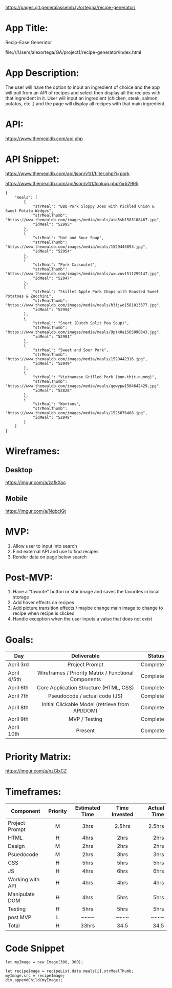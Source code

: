 
https://pages.git.generalassemb.ly/ortegaa/recipe-generator/

# App Title: 

Recip-Ease Generator

file:///Users/alexortega/GA/project1/recipe-generator/index.html

# App Description: 

The user will have the option to input an ingredient of choice and the app will pull from an API of recipes and select then display all the recipes with that ingreident in it.
User will input an ingredient (chicken, steak, salmon, potatos, etc..) and the page will display all recipes with that main ingredient.

# API: 

https://www.themealdb.com/api.php


# API Snippet: 


https://www.themealdb.com/api/json/v1/1/filter.php?i=pork

https://www.themealdb.com/api/json/v1/1/lookup.php?i=52995

```
{
    "meals": [
        {
            "strMeal": "BBQ Pork Sloppy Joes with Pickled Onion & Sweet Potato Wedges",
            "strMealThumb": "https://www.themealdb.com/images/media/meals/atd5sh1583188467.jpg",
            "idMeal": "52995"
        },
        {
            "strMeal": "Hot and Sour Soup",
            "strMealThumb": "https://www.themealdb.com/images/media/meals/1529445893.jpg",
            "idMeal": "52954"
        },
        {
            "strMeal": "Pork Cassoulet",
            "strMealThumb": "https://www.themealdb.com/images/media/meals/wxuvuv1511299147.jpg",
            "idMeal": "52847"
        },
        {
            "strMeal": "Skillet Apple Pork Chops with Roasted Sweet Potatoes & Zucchini",
            "strMealThumb": "https://www.themealdb.com/images/media/meals/h3ijwo1581013377.jpg",
            "idMeal": "52994"
        },
        {
            "strMeal": "Snert (Dutch Split Pea Soup)",
            "strMealThumb": "https://www.themealdb.com/images/media/meals/9ptx0a1565090843.jpg",
            "idMeal": "52981"
        },
        {
            "strMeal": "Sweet and Sour Pork",
            "strMealThumb": "https://www.themealdb.com/images/media/meals/1529442316.jpg",
            "idMeal": "52949"
        },
        {
            "strMeal": "Vietnamese Grilled Pork (bun-thit-nuong)",
            "strMealThumb": "https://www.themealdb.com/images/media/meals/qqwypw1504642429.jpg",
            "idMeal": "52828"
        },
        {
            "strMeal": "Wontons",
            "strMealThumb": "https://www.themealdb.com/images/media/meals/1525876468.jpg",
            "idMeal": "52948"
        }
    ]
}
```


# Wireframes: 

## Desktop
<!-- https://app.diagrams.net/#G1cXtZlDyh2oefCTbe6kmqAu9uKeNs5DSI -->

https://imgur.com/a/zafkXao

## Mobile
<!-- https://wireframe.cc/pro/edit/330765 -->

https://imgur.com/a/NgbclGt

# MVP: 

1) Allow user to input into search
2) Find external API and use to find recipes
3) Render data on page below search


# Post-MVP: 

1) Have a "favorite" button or star image and saves the favorites in local storage
2) Add hover effects on recipes
3) Add picture transition effects / maybe change main image to change to recipe when recipe is clicked
4) Handle exception when the user inputs a value that does not exist

# Goals: 
|Day	       | Deliverable	                                        | Status     |
|--------------|:------------------------------------------------------:| ----------:|
|April 3rd	   | Project Prompt	                                        | Complete |
|April 4/5th   | Wireframes / Priority Matrix / Functional Components	| Complete |
|April 6th	   | Core Application Structure (HTML, CSS)	                | Complete |
|April 7th	   | Pseudocode / actual code (JS)                          | Complete |
|April 8th	   | Initial Clickable Model	 (retrieve from API/DOM)    | Complete |
|April 9th	   | MVP / Testing                                          | Complete |
|April 10th	   | Present	                                            | Complete |

# Priority Matrix: 

<!-- https://app.diagrams.net/#G1eahL1loI7Yy73Yxicmc9yj5gFxoKo2cn -->

https://imgur.com/a/nzGlxCZ

# Timeframes: 

| Component	        | Priority	| Estimated Time| Time Invested |  Actual Time  |
|-------------------|:---------:|:-------------:|:-------------:|--------------:|
| Project Prompt    |     M     |    3hrs       |    2.5hrs     |     2.5hrs    | 
| HTML              |     H     |    4hrs       |    2hrs       |     2hrs      |
| Design            |     M     |    2hrs       |    2hrs       |     2hrs      |
| Psuedocode        |     M     |    2hrs       |    3hrs       |     3hrs      |
| CSS               |     H     |    5hrs       |    5hrs       |     5hrs      |
| JS                |     H     |    4hrs       |    6hrs       |     6hrs      |
| Working with API	|     H	    |    4hrs       |    4hrs       |     4hrs      |
| Manipulate DOM    |     H     |    4hrs       |    5hrs       |     5hrs      |
| Testing           |     H     |    5hrs       |    5hrs       |     5hrs      |
| post MVP          |     L     |    ~~~~       |    ~~~~       |     ~~~~      |
| Total	            |     H	    |    33hrs      |	 34.5       |     34.5      |

# Code Snippet
```
let myImage = new Image(300, 300);
        
let recipeImage = recipeList.data.meals[i].strMealThumb;
myImage.src = recipeImage;
div.appendChild(myImage);
```
